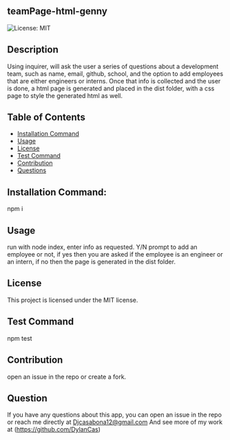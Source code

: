 ## teamPage-html-genny

  ![License: MIT](https://img.shields.io/badge/License-MIT-yellow.svg)

## Description

Using inquirer, will ask the user a series of questions about a development team, such as name, email, github, school, and the option to add employees that are either engineers or interns. Once that info is collected and the user is done, a html page is generated and placed in the dist folder, with a css page to style the generated html as well.

## Table of  Contents

* [Installation Command](#installCommand)
* [Usage](#usage)
* [License](#license)
* [Test Command](#testCommand)
* [Contribution](#constribution)
* [Questions](#question)

## Installation Command: 
  
npm i

## Usage 

run with node index, enter info as requested. Y/N prompt to add an employee or not, if yes then you are asked if the employee is an engineer or an intern, if no then the page is generated in the dist folder. 
## License
    
This project is licensed under the MIT license.

## Test Command

npm test

## Contribution

open an issue in the repo or create a fork.

## Question

If  you have any questions about this app, you can open an issue in the repo or reach me directly at Djcasabona12@gmail.com
And see more of my work at (https://github.com/DylanCas)